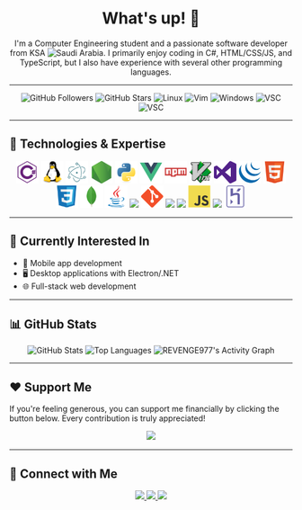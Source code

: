 <h1 align="center">What's up! 👋</h1>

<p align="center">
  I'm a Computer Engineering student and a passionate software developer from 
  KSA <img src="https://flagicons.lipis.dev/flags/4x3/sa.svg" width="20" height="15" alt="Saudi Arabia">.
  I primarily enjoy coding in C#, HTML/CSS/JS, and TypeScript, but I also have experience with several other programming languages.
</p>


--- 

<p align="center">
  <img src="https://img.shields.io/github/followers/REVENGE977?label=followers&style=flat-square" alt="GitHub Followers">
  <img src="https://img.shields.io/github/stars/REVENGE977?affiliations=OWNER&style=flat-square" alt="GitHub Stars">
  <img src="https://img.shields.io/badge/OS-Linux-%23FCC624?style=flat-square&logo=linux&logoColor=white" alt="Linux">
  <img src="https://img.shields.io/badge/Editor-Vim-green?style=flat-square&logo=vim" alt="Vim">
  <img src="https://custom-icon-badges.demolab.com/badge/OS-Windows-%230078D6?style=flat-square&logo=windows11&logoColor=white" alt="Windows">
  <img src="https://custom-icon-badges.demolab.com/badge/Editor-Visual%20Studio%20Code-0078d7.svg?logo=visual-studio-code&logoColor=white&style=flat-square" alt="VSC">
  <img src="https://custom-icon-badges.demolab.com/badge/IDE-Visual%20Studio-5C2D91.svg?&logo=visual-studio&logoColor=white&style=flat-square" alt="VSC">
</p>

---

## 🔧 **Technologies & Expertise**
<p align="center">
  <img src="https://raw.githubusercontent.com/devicons/devicon/master/icons/csharp/csharp-line.svg" width="40">
  <img src="https://github.com/devicons/devicon/raw/master/icons/linux/linux-original.svg" width="40">
  <img src="https://github.com/devicons/devicon/raw/master/icons/electron/electron-original.svg" width="40">
  <img src="https://raw.githubusercontent.com/devicons/devicon/master/icons/nodejs/nodejs-original.svg" width="40">
  <img src="https://github.com/devicons/devicon/raw/master/icons/python/python-original.svg" width="40">
  <img src="https://raw.githubusercontent.com/devicons/devicon/master/icons/vuejs/vuejs-original.svg" width="40">
  <img src="https://raw.githubusercontent.com/devicons/devicon/master/icons/npm/npm-original-wordmark.svg" width="40">
  <img src="https://raw.githubusercontent.com/devicons/devicon/master/icons/vim/vim-original.svg" width="40">
  <img src="https://raw.githubusercontent.com/devicons/devicon/master/icons/visualstudio/visualstudio-plain.svg" width="40">
  <img src="https://raw.githubusercontent.com/devicons/devicon/master/icons/jquery/jquery-original.svg" width="40">
  <img src="https://raw.githubusercontent.com/devicons/devicon/master/icons/html5/html5-original.svg" width="40">
  <img src="https://raw.githubusercontent.com/devicons/devicon/master/icons/css3/css3-original.svg" width="40">
  <img src="https://raw.githubusercontent.com/devicons/devicon/master/icons/mongodb/mongodb-original.svg" width="40">
  <img src="https://raw.githubusercontent.com/devicons/devicon/master/icons/java/java-original.svg" width="40">
  <img src="https://www.mementotech.in/assets/images/icons/express.png" width="40">
  <img src="https://raw.githubusercontent.com/devicons/devicon/master/icons/git/git-original.svg" width="40">
  <img src="https://www.freeiconspng.com/uploads/powershell-icon-3.png" width="40">
  <img src="https://user-images.githubusercontent.com/674621/71187801-14e60a80-2280-11ea-94c9-e56576f76baf.png" width="40">
  <img src="https://raw.githubusercontent.com/devicons/devicon/master/icons/javascript/javascript-original.svg" width="40">
  <img src="https://cdn.jsdelivr.net/gh/devicons/devicon@latest/icons/typescript/typescript-original.svg" width="40">
  <img src="https://raw.githubusercontent.com/devicons/devicon/master/icons/heroku/heroku-original.svg" width="40">
</p>

---

## 🚀 **Currently Interested In**
- 📱 Mobile app development
- 🖥️ Desktop applications with Electron/.NET
- 🌐 Full-stack web development

---

## 📊 **GitHub Stats**
<p align="center">
  <img src="https://github-readme-stats.vercel.app/api?username=REVENGE977&show_icons=true&theme=transparent&hide_border=true&rank_icon=github&text_color=DEDEDE&layout=compact" weight=41% height="192px" alt="GitHub Stats">
  <img src="https://github-readme-stats.vercel.app/api/top-langs/?username=REVENGE977&layout=compact&show_icons=true&theme=transparent&hide_border=true&text_color=DEDEDE" alt="Top Languages" height="192px">
  <img alt="REVENGE977's Activity Graph" src="https://github-readme-activity-graph.vercel.app/graph/?username=REVENGE977&bg_color=transparent&color=DEDEDE&line=84C2C0&point=DEDEDE&hide_border=true&custom_title=Contributions⠀Graph" />
</p>


---

## ❤️ **Support Me**
If you're feeling generous, you can support me financially by clicking the button below. Every contribution is truly appreciated!  

<p align="center">
  <a href="https://github.com/sponsors/REVENGE977">
    <img src="https://img.shields.io/badge/Sponsor%20Me-%E2%9D%A4-red?style=for-the-badge">
  </a>
</p>

---

## 🔗 **Connect with Me**
<p align="center">
  <a href="mailto:32039975+REVENGE977@users.noreply.github.com">
    <img src="https://img.shields.io/badge/Email-D14836?style=for-the-badge&logo=gmail&logoColor=white">
  </a>
  <a href="https://x.com/REV_966">
    <img src="https://img.shields.io/badge/Twitter-black.svg?style=for-the-badge&logo=X&logoColor=white">
  </a>
  <a href="https://www.reddit.com/user/REVENGE966/">
    <img src="https://img.shields.io/badge/Reddit-FF4500.svg?style=for-the-badge&logo=reddit&logoColor=white">
  </a>
</p>
